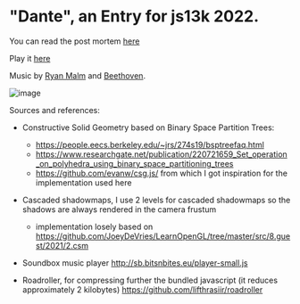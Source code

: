 # "Dante", an Entry for js13k 2022.

You can read the post mortem [here](https://github.com/SalvatorePreviti/js13k-2022/blob/main/post-mortem.md)

Play it [here](https://js13kgames.com/public/entries/dante)

Music by [Ryan Malm](https://twitter.com/ryanmalm) and [Beethoven](<https://en.wikipedia.org/wiki/Piano_Sonata_No._14_(Beethoven)>).

![image](https://user-images.githubusercontent.com/6913178/198019240-5bfa153e-e55c-44e3-bb8d-32278a51af18.png)

Sources and references:

- Constructive Solid Geometry based on Binary Space Partition Trees:

  - https://people.eecs.berkeley.edu/~jrs/274s19/bsptreefaq.html
  - https://www.researchgate.net/publication/220721659_Set_operation_on_polyhedra_using_binary_space_partitioning_trees
  - https://github.com/evanw/csg.js/ from which I got inspiration for the implementation used here

- Cascaded shadowmaps, I use 2 levels for cascaded shadowmaps so the shadows are always rendered in the camera frustum

  - implementation losely based on https://github.com/JoeyDeVries/LearnOpenGL/tree/master/src/8.guest/2021/2.csm

- Soundbox music player http://sb.bitsnbites.eu/player-small.js

- Roadroller, for compressing further the bundled javascript (it reduces approximately 2 kilobytes) https://github.com/lifthrasiir/roadroller
